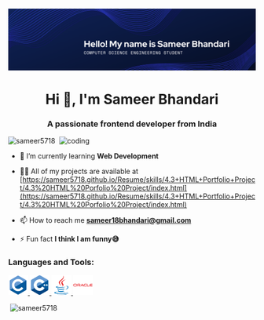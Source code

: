 ![logo](https://github.com/Sameer5718/Sameer5718/blob/main/Black%20and%20Blue%20Abstract%20LinkedIn%20banner.png)
<h1 align="center">Hi 👋, I'm Sameer Bhandari</h1>
<h3 align="center">A passionate frontend developer from India</h3>

<img align="right" alt="coding" width="400" src="https://camo.githubusercontent.com/bebb8c335f407e6f31ed9da75ebecc86cebc8941efae0ec924b6903b3fbb94c5/68747470733a2f2f63646e2e6472696262626c652e636f6d2f75736572732f313537393332322f73637265656e73686f74732f363538373237332f626c75655f626f795f747970696e675f6e6f74686f756768742e676966">

<p align="left"> <img src="https://komarev.com/ghpvc/?username=sameer5718&label=Profile%20views&color=0e75b6&style=flat" alt="sameer5718" /> </p>

- 🌱 I’m currently learning **Web Development**

- 👨‍💻 All of my projects are available at [https://sameer5718.github.io/Resume/skills/4.3+HTML+Portfolio+Project/4.3%20HTML%20Porfolio%20Project/index.html](https://sameer5718.github.io/Resume/skills/4.3+HTML+Portfolio+Project/4.3%20HTML%20Porfolio%20Project/index.html)

- 📫 How to reach me **sameer18bhandari@gmail.com**

- ⚡ Fun fact **I think I am funny😅**


<p align="left">
</p>

<h3 align="left">Languages and Tools:</h3>
<p align="left"> <a href="https://www.cprogramming.com/" target="_blank" rel="noreferrer"> <img src="https://raw.githubusercontent.com/devicons/devicon/master/icons/c/c-original.svg" alt="c" width="40" height="40"/> </a> <a href="https://www.w3schools.com/cpp/" target="_blank" rel="noreferrer"> <img src="https://raw.githubusercontent.com/devicons/devicon/master/icons/cplusplus/cplusplus-original.svg" alt="cplusplus" width="40" height="40"/> </a> <a href="https://www.java.com" target="_blank" rel="noreferrer"> <img src="https://raw.githubusercontent.com/devicons/devicon/master/icons/java/java-original.svg" alt="java" width="40" height="40"/> </a> <a href="https://www.oracle.com/" target="_blank" rel="noreferrer"> <img src="https://raw.githubusercontent.com/devicons/devicon/master/icons/oracle/oracle-original.svg" alt="oracle" width="40" height="40"/> </a> </p>

<p>&nbsp;<img align="center" src="https://github-readme-stats.vercel.app/api?username=sameer5718&show_icons=true&locale=en" alt="sameer5718" /></p>
